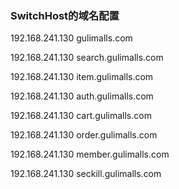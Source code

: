### SwitchHost的域名配置
192.168.241.130 gulimalls.com

192.168.241.130 search.gulimalls.com

192.168.241.130 item.gulimalls.com

192.168.241.130 auth.gulimalls.com

192.168.241.130 cart.gulimalls.com

192.168.241.130 order.gulimalls.com

192.168.241.130 member.gulimalls.com

192.168.241.130 seckill.gulimalls.com